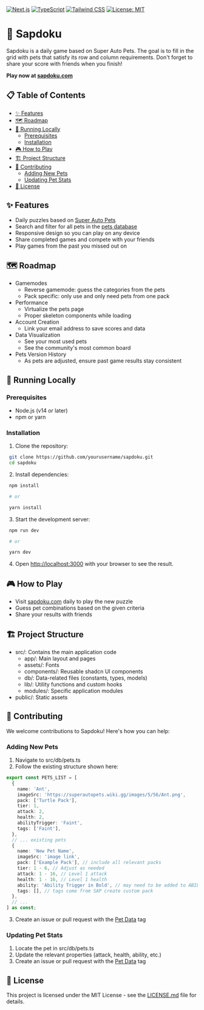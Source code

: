 [![Next.js](https://img.shields.io/badge/Next.js-000000?style=for-the-badge&logo=next.js&logoColor=white)](https://nextjs.org/)
[![TypeScript](https://img.shields.io/badge/TypeScript-007ACC?style=for-the-badge&logo=typescript&logoColor=white)](https://www.typescriptlang.org/)
[![Tailwind CSS](https://img.shields.io/badge/Tailwind_CSS-38B2AC?style=for-the-badge&logo=tailwind-css&logoColor=white)](https://tailwindcss.com/)
[![License: MIT](https://img.shields.io/badge/License-MIT-yellow.svg?style=for-the-badge)](https://opensource.org/licenses/MIT)

# 🦥 Sapdoku

Sapdoku is a daily game based on Super Auto Pets. The goal is to fill in the grid with pets that satisfy its row and column requirements. Don't forget to share your score with friends when you finish!

**Play now at [sapdoku.com](https://sapdoku.com)**

## 📋 Table of Contents

- [✨ Features](#-features)
- [🗺️ Roadmap](#-roadmap)
- [🚀 Running Locally](#-running-locally)
  - [Prerequisites](#prerequisites)
  - [Installation](#installation)
- [🎮 How to Play](#-how-to-play)
- [🏗️ Project Structure](#️-project-structure)
- [🤝 Contributing](#-contributing)
  - [Adding New Pets](#adding-new-pets)
  - [Updating Pet Stats](#updating-pet-stats)
- [📄 License](#-license)

## ✨ Features

- Daily puzzles based on [Super Auto Pets](https://teamwoodgames.com/)
- Search and filter for all pets in the [pets database](https://sapdoku.com/pets)
- Responsive design so you can play on any device
- Share completed games and compete with your friends
- Play games from the past you missed out on

## 🗺️ Roadmap

- Gamemodes
  - Reverse gamemode: guess the categories from the pets
  - Pack specific: only use and only need pets from one pack
- Performance
  - Virtualize the pets page
  - Proper skeleton components while loading
- Account Creation
  - Link your email address to save scores and data
- Data Visualization
  - See your most used pets
  - See the community's most common board
- Pets Version History
  - As pets are adjusted, ensure past game results stay consistent

## 🚀 Running Locally

### Prerequisites

- Node.js (v14 or later)
- npm or yarn

### Installation

1. Clone the repository:

```bash
 git clone https://github.com/yourusername/sapdoku.git
 cd sapdoku
```

2. Install dependencies:

```bash
 npm install

 # or

 yarn install
```

3. Start the development server:

```bash
 npm run dev

 # or

 yarn dev
```

4. Open [http://localhost:3000](http://localhost:3000) with your browser to see the result.

## 🎮 How to Play

- Visit [sapdoku.com](https://sapdoku.com) daily to play the new puzzle
- Guess pet combinations based on the given criteria
- Share your results with friends

## 🏗️ Project Structure

- src/: Contains the main application code
  - app/: Main layout and pages
  - assets/: Fonts
  - components/: Reusable shadcn UI components
  - db/: Data-related files (constants, types, models)
  - lib/: Utility functions and custom hooks
  - modules/: Specific application modules
- public/: Static assets

## 🤝 Contributing

We welcome contributions to Sapdoku! Here's how you can help:

### Adding New Pets

1. Navigate to src/db/pets.ts
2. Follow the existing structure shown here:

```ts
export const PETS_LIST = [
  {
    name: 'Ant',
    imageSrc: 'https://superautopets.wiki.gg/images/5/56/Ant.png',
    pack: ['Turtle Pack'],
    tier: 1,
    attack: 2,
    health: 2,
    abilityTrigger: 'Faint',
    tags: ['Faint'],
  },
  // ... existing pets
  {
    name: 'New Pet Name',
    imageSrc: 'image link',
    pack: ['Example Pack'], // include all relevant packs
    tier: 1 - 6, // Adjust as needed
    attack: 1 - 16, // Level 1 attack
    health: 1 - 16, // Level 1 health
    ability: 'Ability Trigger in Bold', // may need to be added to ABILITY_TRIGGERS_LIST in src/db/constants.ts
    tags: [], // tags come from SAP create custom pack
  },
  // ...
] as const;
```

3. Create an issue or pull request with the [Pet Data](https://github.com/JerHowden/sapdoku/labels/pet%20data) tag

### Updating Pet Stats

1. Locate the pet in src/db/pets.ts
2. Update the relevant properties (attack, health, ability, etc.)
3. Create an issue or pull request with the [Pet Data](https://github.com/JerHowden/sapdoku/labels/pet%20data) tag

## 📄 License

This project is licensed under the MIT License - see the [LICENSE.md](LICENSE.md) file for details.

```

```
